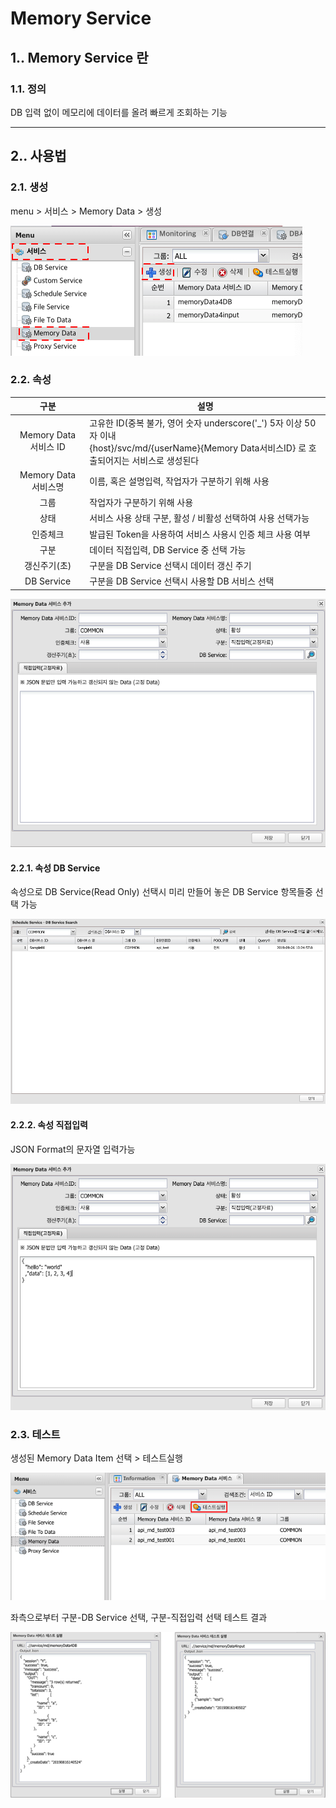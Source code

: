 # Memory Service
## 1.. Memory Service 란
### 1.1. 정의
DB 입력 없이 메모리에 데이터를 올려 빠르게 조회하는 기능

---
## 2.. 사용법
### 2.1. 생성
menu > 서비스 > Memory Data > 생성

![Service Create](./images/02-service-memory-01.png)

### 2.2. 속성

| 구분 | 설명 |
|:---:|---|
| Memory Data 서비스 ID | 고유한 ID(중복 불가, 영어 숫자 underscore('_') 5자 이상 50자 이내<br />{host}/svc/md/{userName}{Memory Data서비스ID} 로 호출되어지는 서비스로 생성된다 |
| Memory Data 서비스명 | 이름, 혹은 설명입력, 작업자가 구분하기 위해 사용 |
| 그룹 | 작업자가 구분하기 위해 사용 |
| 상태 | 서비스 사용 상태 구분, 활성 / 비활성 선택하여 사용 선택가능 |
| 인증체크 | 발급된 Token을 사용하여 서비스 사용시 인증 체크 사용 여부 |
| 구분 | 데이터 직접입력, DB Service 중 선택 가능 |
| 갱신주기(초) | 구분을 DB Service 선택시 데이터 갱신 주기 |
| DB Service | 구분을 DB Service 선택시 사용할 DB 서비스 선택 |

![Attribute](./images/02-service-memory-02.png)

#### 2.2.1. 속성 DB Service

속성으로 DB Service(Read Only) 선택시 미리 만들어 놓은 DB Service 항목들중 선택 가능

![Attribute DB Service](./images/02-service-memory-03.png)

#### 2.2.2. 속성 직접입력

JSON Format의 문자열 입력가능

![Attribute Static data](./images/02-service-memory-04.png)

### 2.3. 테스트

생성된 Memory Data Item 선택 > 테스트실행

![test](./images/02-service-memory-05.png)

좌측으로부터 구분-DB Service 선택, 구분-직접입력 선택 테스트 결과

![test result](./images/02-service-memory-06.png)